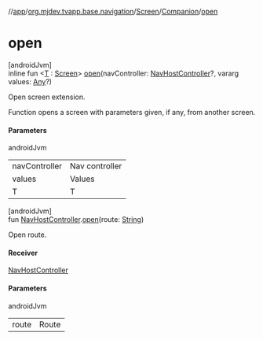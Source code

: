 //[app](../../../../index.md)/[org.mjdev.tvapp.base.navigation](../../index.md)/[Screen](../index.md)/[Companion](index.md)/[open](open.md)

# open

[androidJvm]\
inline fun &lt;[T](open.md) : [Screen](../index.md)&gt; [open](open.md)(navController: [NavHostController](https://developer.android.com/reference/kotlin/androidx/navigation/NavHostController.html)?, vararg values: [Any](https://kotlinlang.org/api/latest/jvm/stdlib/kotlin/-any/index.html)?)

Open screen extension.

Function opens a screen with parameters given, if any, from another screen.

#### Parameters

androidJvm

| | |
|---|---|
| navController | Nav controller |
| values | Values |
| T | T |

[androidJvm]\
fun [NavHostController](https://developer.android.com/reference/kotlin/androidx/navigation/NavHostController.html).[open](open.md)(route: [String](https://kotlinlang.org/api/latest/jvm/stdlib/kotlin/-string/index.html))

Open route.

#### Receiver

[NavHostController](https://developer.android.com/reference/kotlin/androidx/navigation/NavHostController.html)

#### Parameters

androidJvm

| | |
|---|---|
| route | Route |
